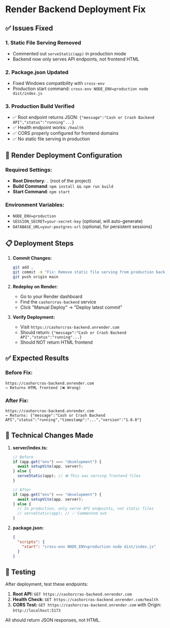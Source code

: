 # Render Backend Deployment Fix

## ✅ Issues Fixed

### 1. **Static File Serving Removed**
- Commented out `serveStatic(app)` in production mode
- Backend now only serves API endpoints, not frontend HTML

### 2. **Package.json Updated**
- Fixed Windows compatibility with `cross-env`
- Production start command: `cross-env NODE_ENV=production node dist/index.js`

### 3. **Production Build Verified**
- ✅ Root endpoint returns JSON: `{"message":"Cash or Crash Backend API","status":"running"...}`
- ✅ Health endpoint works: `/health`
- ✅ CORS properly configured for frontend domains
- ✅ No static file serving in production

## 🚀 Render Deployment Configuration

### **Required Settings:**
- **Root Directory**: `.` (root of the project)
- **Build Command**: `npm install && npm run build`
- **Start Command**: `npm start`

### **Environment Variables:**
- `NODE_ENV=production`
- `SESSION_SECRET=your-secret-key` (optional, will auto-generate)
- `DATABASE_URL=your-postgres-url` (optional, for persistent sessions)

## 📋 Deployment Steps

1. **Commit Changes:**
   ```bash
   git add .
   git commit -m "Fix: Remove static file serving from production backend"
   git push origin main
   ```

2. **Redeploy on Render:**
   - Go to your Render dashboard
   - Find the `cashorcras-backend` service
   - Click "Manual Deploy" → "Deploy latest commit"

3. **Verify Deployment:**
   - Visit `https://cashorcras-backend.onrender.com`
   - Should return: `{"message":"Cash or Crash Backend API","status":"running"...}`
   - Should NOT return HTML frontend

## ✅ Expected Results

### **Before Fix:**
```
https://cashorcras-backend.onrender.com
→ Returns HTML frontend (❌ Wrong)
```

### **After Fix:**
```
https://cashorcras-backend.onrender.com
→ Returns: {"message":"Cash or Crash Backend API","status":"running","timestamp":"...","version":"1.0.0"}
```

## 🔧 Technical Changes Made

1. **server/index.ts:**
   ```typescript
   // Before
   if (app.get("env") === "development") {
     await setupVite(app, server);
   } else {
     serveStatic(app); // ❌ This was serving frontend files
   }

   // After
   if (app.get("env") === "development") {
     await setupVite(app, server);
   } else {
     // In production, only serve API endpoints, not static files
     // serveStatic(app); // ✅ Commented out
   }
   ```

2. **package.json:**
   ```json
   {
     "scripts": {
       "start": "cross-env NODE_ENV=production node dist/index.js"
     }
   }
   ```

## 🧪 Testing

After deployment, test these endpoints:

1. **Root API:** `GET https://cashorcras-backend.onrender.com`
2. **Health Check:** `GET https://cashorcras-backend.onrender.com/health`
3. **CORS Test:** `GET https://cashorcras-backend.onrender.com` with Origin: `http://localhost:5173`

All should return JSON responses, not HTML.
